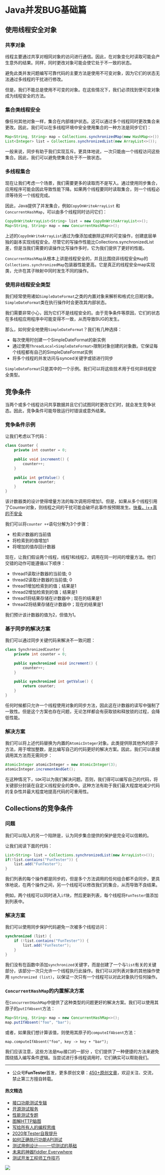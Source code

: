 # Java并发BUG基础篇



## 使用线程安全对象

### 共享对象

线程主要通过共享对相同对象的访问进行通信。因此，在对象变化时读取可能会产生意外的结果。同样，同时更改对象可能会使它处于不一致的状态。

避免此类并发问题编写可靠代码的主要方法是使用不可变对象，因为它们的状态无法通过多线程的干扰进行修改。

但是，我们不能总是使用不可变的对象。在这些情况下，我们必须找到使可变对象成为线程安全的方法。

### 集合类线程安全

像任何其他对象一样，集合在内部维护状态。这可以通过多个线程同时更改集合来更改。因此，我们可以在多线程环境中安全使用集合的一种方法是同步它们：

```Java
Map<String, String> map = Collections.synchronizedMap(new HashMap<>());
List<Integer> list = Collections.synchronizedList(new ArrayList<>());
```
一般来说，同步有助于我们实现互斥。更具体地说，一次只能由一个线程访问这些集合。因此，我们可以避免使集合处于不一致状态。

### 多线程集合

现在让我们考虑一个场景，我们需要更多的读取而不是写入。通过使用同步集合，应用程序可能会因此导致性能下降。如果两个线程要同时读取集合，则一个线程必须等待另一个线程完成。

因此，Java提供了并发集合，例如`CopyOnWriteArrayList`  和  `ConcurrentHashMap`，可以由多个线程同时访问它们：

```Java
CopyOnWriteArrayList<String> list = new CopyOnWriteArrayList<>();
Map<String, String> map = new ConcurrentHashMap<>();
```

上述的`CopyOnWriteArrayList`通过为像添加或删除这样的可变操作，创建底层单独的副本实现线程安全。尽管它的写操作性能比Collections.synchronizedList差，但是当我们需要的读操作比写操作多时，它为我们提供了更好的性能。

`ConcurrentHashMap`从根本上讲是线程安全的，并且比围绕非线程安全`Map`的`Collections.synchronizedMap`包装器性能更高。它是真正的线程安全map实现类，允许在其子映射中同时发生不同的操作。

### 使用非线程安全类型

我们经常使用诸如`SimpleDateFormat`之类的内置对象来解析和格式化日期对象。`SimpleDateFormat`类在执行操作时会更改其内部状态。

我们需要非常小心，因为它们不是线程安全的。由于竞争条件等原因，它们的状态在多线程应用程序中可能变得不一致，从而导致BUG的发生。

那么，如何安全地使用`SimpleDateFormat`？我们有几种选择：

* 每次使用时创建一个SimpleDateFormat的新实例
* 通过使用`ThreadLocal<SimpleDateFormat>`限制对象创建的对象数。它保证每个线程都有自己的SimpleDateFormat实例
* 将多个线程的并发访问与synced关键字或锁进行同步

`SimpleDateFormat`只是其中的一个示例。我们可以将这些技术用于任何非线程安全类型。

## 竞争条件

当两个或多个线程访问共享数据并且它们试图同时更改它们时，就会发生竞争状态。因此，竞争条件可能导致运行时错误或意外结果。

### 竞争条件示例

让我们考虑以下代码：


```Java
class Counter {
    private int counter = 0;
 
    public void increment() {
        counter++;
    }
 
    public int getValue() {
        return counter;
    }
}

```
该计数器类的设计使得增量方法的每次调用将增加1。但是，如果从多个线程引用了Counter对象，则线程之间的干扰可能会破坏此事件按预期发生。[快看，i++真的不安全](https://mp.weixin.qq.com/s/-CdWdROKSEq_ZiLX2kWxzA)

我们可以将`counter ++`语句分解为3个步骤：

* 检索计数器的当前值
* 将检索到的值增加1
* 将增加的值存回计数器

现在，让我们假设两个线程，线程1和线程2，调用在同一时间的增量方法。他们交错的动作可能遵循以下顺序：

* thread1读取计数器的当前值; 0
* thread2读取计数器的当前值; 0
* thread1增加检索到的值；结果是1
* thread2增加检索到的值；结果是1
* thread1将结果存储在计数器中 ; 现在的结果是1
* thread2将结果存储在计数器中；现在的结果是1

我们预计该计数器的值为2，但值为1。

### 基于同步的解决方案

我们可以通过同步关键代码来解决不一致问题：


```Java
class SynchronizedCounter {
    private int counter = 0;
 
    public synchronized void increment() {
        counter++;
    }
 
    public synchronized int getValue() {
        return counter;
    }
}

```
任何时候都只允许一个线程使用对象的同步方法，因此这在计数器的读写中强制了一致性。但是这个方案也存在问题，无论怎样都会有获取锁和释放锁的过程，会降低性能。

### 解决方案

我们可以将上述代码替换为内置的`AtomicInteger`对象。此类提供除其他外的原子方法，用于增加整数，是比编写自己的代码更好的解决方案。因此，我们可以直接调用其方法而无需同步：


```Java
AtomicInteger atomicInteger = new AtomicInteger(3);
atomicInteger.incrementAndGet();
```
在这种情况下，`SDK`可以为我们解决问题。否则，我们得可以编写自己的代码，将关键部分封装在自定义线程安全的类中。这种方法有助于我们最大程度地减少代码的复杂性并最大程度地提高代码的可重用性。

## Collections的竞争条件

### 问题

我们可以陷入的另一个陷阱是，认为同步集合提供的保护是完全可以信赖的。

让我们阅读下面的代码：

```Java
List<String> list = Collections.synchronizedList(new ArrayList<>());
if(!list.contains("FunTester")) {
    list.add("FunTester");
}
```

我们列表的每个操作都是同步的，但是多个方法调用的任何组合都不会同步。更具体地说，在两个操作之间，另一个线程可以修改我们的集合，从而导致不良结果。

例如，两个线程可以同时进入`if`块，然后更新列表，每个线程将`FunTester`值添加到列表中。

### 解决方案

我们可以使用同步保护代码避免一次被多个线程访问：


```Java
synchronized (list) {
    if (!list.contains("FunTester")) {
        list.add("FunTester");
    }
}
```
我们没有在函数中添加`synchronized`关键字，而是创建了一个与`list`有关的关键部分，该部分一次只允许一个线程执行此操作。我们可以对列表对象的其他操作使用 `synchronized (list)`，以保证一次只有一个线程可以对此对象执行任何操作。

### `ConcurrentHashMap`的内置解决方案

在`ConcurrentHashMap`中提供了这种类型的问题更好的解决方案。我们可以使用其原子的`putIfAbsent`方法：


```Java
Map<String, String> map = new ConcurrentHashMap<>();
map.putIfAbsent("foo", "bar");
```

或者，如果我们想计算该值，则使用其原子的`computeIfAbsent`方法：

`map.computeIfAbsent("foo", key -> key + "bar");`

我们应该注意，这些方法是`Map`接口的一部分  ，它们提供了一种便捷的方法来避免围绕插入编写条件逻辑。当尝试进行多线程调用时，它们确实可以帮助我们。

--- 
* 公众号**FunTester**首发，更多原创文章：[450+原创文章](https://mp.weixin.qq.com/s/s7ZmCNBYy3j-71JFbtgneg)，欢迎关注、交流，禁止第三方擅自转载。

#### 热文精选

- [接口功能测试专辑](https://mp.weixin.qq.com/mp/appmsgalbum?action=getalbum&album_id=1321895538945638401&__biz=MzU4MTE2NDEyMQ==#wechat_redirect)
- [开源测试服务](https://mp.weixin.qq.com/s/ZOs0cp_vt6_iiundHaKk4g)
- [性能测试专题](https://mp.weixin.qq.com/mp/appmsgalbum?action=getalbum&album_id=1319027448301961218&__biz=MzU4MTE2NDEyMQ==#wechat_redirect)
- [图解HTTP脑图](https://mp.weixin.qq.com/s/100Vm8FVEuXs0x6rDGTipw)
- [写给所有人的编程思维](https://mp.weixin.qq.com/s/Oj33UCnYfbUgzsBzEm2GPQ)
- [2020年Tester自我提升](https://mp.weixin.qq.com/s/vuhUp85_6Sbg6ReAN3TTSQ)
- [如何正确执行功能API测试](https://mp.weixin.qq.com/s/aeGx5O_jK_iTD9KUtylWmA)
- [测试用例设计——一切测试的基础](https://mp.weixin.qq.com/s/0_ubnlhp2jk-jxHxJ95E9g)
- [未来的神器fiddler Everywhere](https://mp.weixin.qq.com/s/-BSuHR6RPkdv8R-iy47MLQ)
- [测试开发工程师工作技巧](https://mp.weixin.qq.com/s/TvrUCisja5Zbq-NIwy_2fQ)


![](https://mmbiz.qpic.cn/mmbiz_png/13eN86FKXzCcsLRmf6VicSKFPfvMT8p7eg7iaBGgPxmbNxHsBcOic2rcw1TCvS1PTGC6WkRFXA7yoqr2bVlrEQqlA/640?wx_fmt=png&tp=webp&wxfrom=5&wx_lazy=1&wx_co=1)